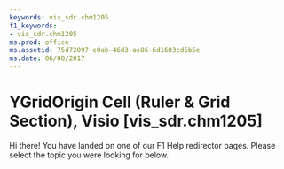 ```yaml
---
keywords: vis_sdr.chm1205
f1_keywords:
- vis_sdr.chm1205
ms.prod: office
ms.assetid: 75d72097-e0ab-46d3-ae86-6d1603cd5b5e
ms.date: 06/08/2017
---
```



# YGridOrigin Cell (Ruler &amp; Grid Section), Visio [vis_sdr.chm1205] 

Hi there! You have landed on one of our F1 Help redirector pages. Please select the topic you were looking for below.



